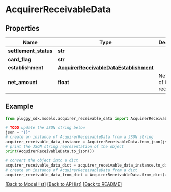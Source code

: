 # AcquirerReceivableData


## Properties

Name | Type | Description | Notes
------------ | ------------- | ------------- | -------------
**settlement_status** | **str** |  | [optional] 
**card_flag** | **str** |  | [optional] 
**establishment** | [**AcquirerReceivableDataEstablishment**](AcquirerReceivableDataEstablishment.md) |  | [optional] 
**net_amount** | **float** | Net amount of the receivable | [optional] 

## Example

```python
from pluggy_sdk.models.acquirer_receivable_data import AcquirerReceivableData

# TODO update the JSON string below
json = "{}"
# create an instance of AcquirerReceivableData from a JSON string
acquirer_receivable_data_instance = AcquirerReceivableData.from_json(json)
# print the JSON string representation of the object
print(AcquirerReceivableData.to_json())

# convert the object into a dict
acquirer_receivable_data_dict = acquirer_receivable_data_instance.to_dict()
# create an instance of AcquirerReceivableData from a dict
acquirer_receivable_data_from_dict = AcquirerReceivableData.from_dict(acquirer_receivable_data_dict)
```
[[Back to Model list]](../README.md#documentation-for-models) [[Back to API list]](../README.md#documentation-for-api-endpoints) [[Back to README]](../README.md)


